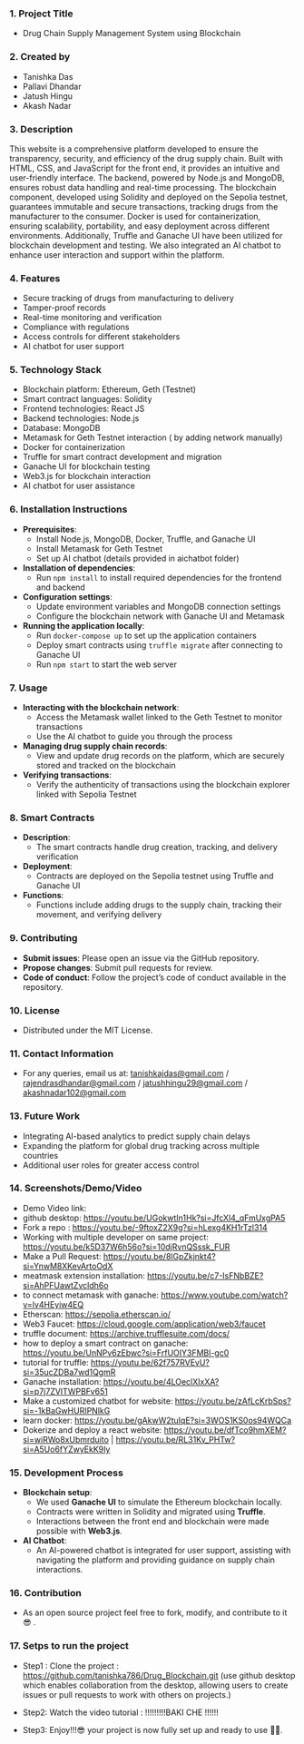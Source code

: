 ### 1. **Project Title**

   - Drug Chain Supply Management System using Blockchain

### 2. **Created by**

   - Tanishka Das
   - Pallavi Dhandar
   - Jatush Hingu
   - Akash Nadar

### 3. **Description**

   This website is a comprehensive platform developed to ensure the transparency, security, and efficiency of the drug supply chain. Built with HTML, CSS, and JavaScript for the front end, it provides an intuitive and user-friendly interface. The backend, powered by Node.js and MongoDB, ensures robust data handling and real-time processing. The blockchain component, developed using Solidity and deployed on the Sepolia testnet, guarantees immutable and secure transactions, tracking drugs from the manufacturer to the consumer. Docker is used for containerization, ensuring scalability, portability, and easy deployment across different environments. Additionally, Truffle and Ganache UI have been utilized for blockchain development and testing. We also integrated an AI chatbot to enhance user interaction and support within the platform.

### 4. **Features**

   - Secure tracking of drugs from manufacturing to delivery
   - Tamper-proof records
   - Real-time monitoring and verification
   - Compliance with regulations
   - Access controls for different stakeholders
   - AI chatbot for user support

### 5. **Technology Stack**

   - Blockchain platform: Ethereum, Geth (Testnet) 
   - Smart contract languages: Solidity 
   - Frontend technologies: React JS
   - Backend technologies: Node.js
   - Database: MongoDB
   - Metamask for Geth Testnet interaction ( by adding network manually)
   - Docker for containerization
   - Truffle for smart contract development and migration
   - Ganache UI for blockchain testing
   - Web3.js for blockchain interaction
   - AI chatbot for user assistance

### 6. **Installation Instructions**

   - **Prerequisites**:
     - Install Node.js, MongoDB, Docker, Truffle, and Ganache UI
     - Install Metamask for Geth Testnet
     - Set up AI chatbot (details provided in aichatbot folder)
   - **Installation of dependencies**:
     - Run `npm install` to install required dependencies for the frontend and backend
   - **Configuration settings**:
     - Update environment variables and MongoDB connection settings
     - Configure the blockchain network with Ganache UI and Metamask
   - **Running the application locally**:
     - Run `docker-compose up` to set up the application containers
     - Deploy smart contracts using `truffle migrate` after connecting to Ganache UI
     - Run `npm start` to start the web server

### 7. **Usage**

   - **Interacting with the blockchain network**:
     - Access the Metamask wallet linked to the Geth Testnet to monitor transactions
     - Use the AI chatbot to guide you through the process
   - **Managing drug supply chain records**:
     - View and update drug records on the platform, which are securely stored and tracked on the blockchain
   - **Verifying transactions**:
     - Verify the authenticity of transactions using the blockchain explorer linked with Sepolia Testnet

### 8. **Smart Contracts**

   - **Description**:
     - The smart contracts handle drug creation, tracking, and delivery verification
   - **Deployment**:
     - Contracts are deployed on the Sepolia testnet using Truffle and Ganache UI
   - **Functions**:
     - Functions include adding drugs to the supply chain, tracking their movement, and verifying delivery

### 9. **Contributing**

   - **Submit issues**: Please open an issue via the GitHub repository.
   - **Propose changes**: Submit pull requests for review.
   - **Code of conduct**: Follow the project’s code of conduct available in the repository.

### 10. **License**

   - Distributed under the MIT License.

### 11. **Contact Information**

   - For any queries, email us at: tanishkajdas@gmail.com / rajendrasdhandar@gmail.com / jatushhingu29@gmail.com / akashnadar102@gmail.com 

### 13. **Future Work**

   - Integrating AI-based analytics to predict supply chain delays
   - Expanding the platform for global drug tracking across multiple countries
   - Additional user roles for greater access control

### 14. **Screenshots/Demo/Video**

   - Demo Video link:
   - github desktop: https://youtu.be/UGokwtIn1Hk?si=JfcXl4_qFmUxgPA5 
   - Fork a repo : https://youtu.be/-9ftoxZ2X9g?si=hLexg4KH1rTzl314
   - Working with multiple developer on same project: https://youtu.be/k5D37W6h56o?si=10djRvnQSssk_FUR
   - Make a Pull Request: https://youtu.be/8lGpZkjnkt4?si=YnwM8XKevArtoOdX
   - meatmask extension installation: https://youtu.be/c7-IsFNbBZE?si=AhPFUawtZvcldh6o
   - to connect metamask with ganache: https://www.youtube.com/watch?v=lv4HEyiw4EQ
   - Etherscan: https://sepolia.etherscan.io/
   - Web3 Faucet: https://cloud.google.com/application/web3/faucet
   - truffle document: https://archive.trufflesuite.com/docs/
   - how to deploy a smart contract on ganache: https://youtu.be/UnNPv6zEbwc?si=FrfUOIY3FMBl-gc0
   - tutorial for truffle: https://youtu.be/62f757RVEvU?si=35ucZDBa7wd1QgmR
   - Ganache installation: https://youtu.be/4LOeclXIxXA?si=p7j7ZVITWPBFv651
   - Make a customized chatbot for website: https://youtu.be/zAfLcKrbSps?si=-1kBaGwHURIPNlkG
   - learn docker: https://youtu.be/gAkwW2tuIqE?si=3WOS1KS0os94WQCa
   - Dokerize and deploy a react website: https://youtu.be/dfTco9hmXEM?si=wiRWo8xUbmrduito | https://youtu.be/RL31Kv_PHTw?si=A5Uo6fYZwyEkK9Iy

### 15. **Development Process**

   - **Blockchain setup**:
     - We used **Ganache UI** to simulate the Ethereum blockchain locally.
     - Contracts were written in Solidity and migrated using **Truffle**.
     - Interactions between the front end and blockchain were made possible with **Web3.js**.
   - **AI Chatbot**:
     - An AI-powered chatbot is integrated for user support, assisting with navigating the platform and providing guidance on supply chain interactions.

### 16. **Contribution**

   - As an open source project feel free to fork, modify, and contribute to it 😎 .

   
### 17. **Setps to run the project**
 
   - Step1 : Clone the project : https://github.com/tanishka786/Drug_Blockchain.git (use github desktop which enables collaboration from the desktop, allowing users to create issues or pull requests to work with others on projects.)

   - Step2: Watch the video tutorial : !!!!!!!!!BAKI CHE !!!!!!

   - Step3: Enjoy!!!😎 your project is now fully set up and ready to use ✌🏻. 
